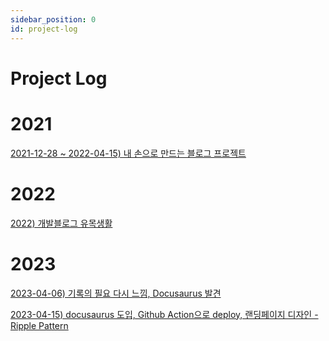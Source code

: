 ```yaml
---
sidebar_position: 0
id: project-log
---
```

# Project Log

# 2021

[2021-12-28 ~ 2022-04-15) 내 손으로 만드는 블로그 프로젝트](./2021-12-18.md)

# 2022

[2022) 개발블로그 유목생활](./2022-00-00.md)


# 2023

[2023-04-06) 기록의 필요 다시 느낌, Docusaurus 발견 ](./2023-04-06.md)

[2023-04-15) docusaurus 도입, Github Action으로 deploy, 랜딩페이지 디자인 - Ripple Pattern](./2023-04-15.md)



